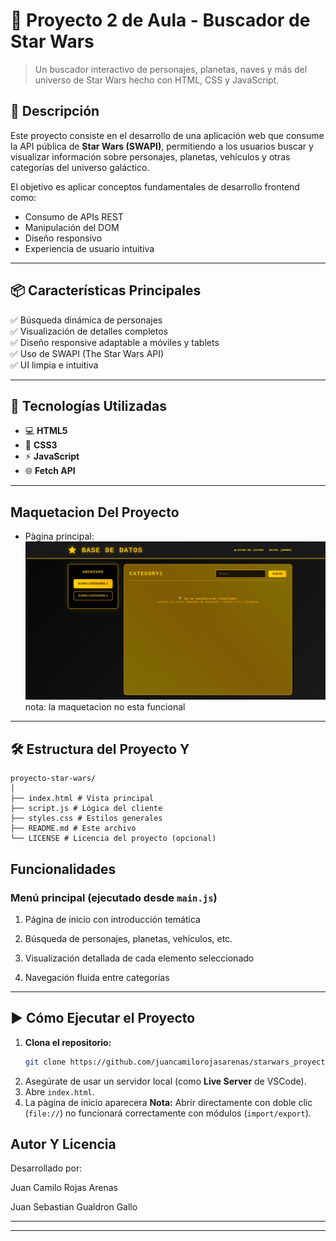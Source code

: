 # 🌌 Proyecto 2 de Aula - Buscador de Star Wars

> Un buscador interactivo de personajes, planetas, naves y más del universo de Star Wars hecho con HTML, CSS y JavaScript.

## 🚀 Descripción

Este proyecto consiste en el desarrollo de una aplicación web que consume la API pública de **Star Wars (SWAPI)**, permitiendo a los usuarios buscar y visualizar información sobre personajes, planetas, vehículos y otras categorías del universo galáctico.

El objetivo es aplicar conceptos fundamentales de desarrollo frontend como:
- Consumo de APIs REST
- Manipulación del DOM
- Diseño responsivo
- Experiencia de usuario intuitiva

---

## 📦 Características Principales

✅ Búsqueda dinámica de personajes  
✅ Visualización de detalles completos  
✅ Diseño responsive adaptable a móviles y tablets  
✅ Uso de SWAPI (The Star Wars API)  
✅ UI limpia e intuitiva  

---

## 🔧 Tecnologías Utilizadas

- 💻 **HTML5**
- 🎨 **CSS3**
- ⚡ **JavaScript**
- 🌐 **Fetch API** 

---

## Maquetacion Del Proyecto

- Pàgina principal:
![alt text](./media/maque.jpeg)
nota: la maquetacion no esta funcional
---



 ##  🛠️ Estructura del Proyecto Y 

```
proyecto-star-wars/
│
├── index.html # Vista principal
├── script.js # Lógica del cliente
├── styles.css # Estilos generales
├── README.md # Este archivo
└── LICENSE # Licencia del proyecto (opcional)
```


## Funcionalidades



### Menú principal (ejecutado desde `main.js`)
1. Página de inicio con introducción temática

2. Búsqueda de personajes, planetas, vehículos, etc.

3. Visualización detallada de cada elemento seleccionado

4. Navegación fluida entre categorías


---


## ▶️ Cómo Ejecutar el Proyecto

1. **Clona el repositorio:**
   ```bash
   git clone https://github.com/juancamilorojasarenas/starwars_proyect
2. Asegúrate de usar un servidor local (como **Live Server** de VSCode).
3. Abre `index.html`.
4. La pàgina de inicio aparecera
 **Nota:** Abrir directamente con doble clic (`file://`) no funcionará correctamente con módulos (`import/export`).


##  Autor Y Licencia

Desarrollado por:

 Juan Camilo Rojas Arenas

 Juan Sebastian Gualdron Gallo


---

---

